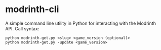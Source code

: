 # modrinth-cli

A simple command line utility in Python for interacting with the Modrinth API.
Call syntax:

```(bash)
python modrinth-get.py <slug> <game_version (optional)>
python modrinth-get.py -update <game_version>
```
